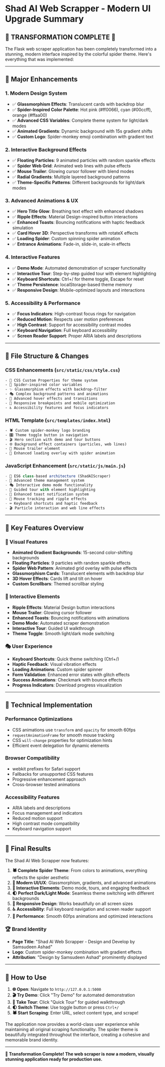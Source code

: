 # Shad AI Web Scrapper - Modern UI Upgrade Summary

## 🎨 **TRANSFORMATION COMPLETE** 🎨

The Flask web scraper application has been completely transformed into a stunning, modern interface inspired by the colorful spider theme. Here's everything that was implemented:

---

## 🚀 **Major Enhancements**

### **1. Modern Design System**
- ✅ **Glassmorphism Effects**: Translucent cards with backdrop blur
- ✅ **Spider-Inspired Color Palette**: Hot pink (#ff0066), cyan (#00ccff), orange (#ffaa00)
- ✅ **Advanced CSS Variables**: Complete theme system for light/dark modes
- ✅ **Animated Gradients**: Dynamic background with 15s gradient shifts
- ✅ **Custom Logo**: Spider-monkey emoji combination with gradient text

### **2. Interactive Background Effects**
- ✅ **Floating Particles**: 9 animated particles with random sparkle effects
- ✅ **Spider Web Grid**: Animated web lines with pulse effects
- ✅ **Mouse Trailer**: Glowing cursor follower with blend modes
- ✅ **Radial Gradients**: Multiple layered background patterns
- ✅ **Theme-Specific Patterns**: Different backgrounds for light/dark modes

### **3. Advanced Animations & UX**
- ✅ **Hero Title Glow**: Breathing text effect with enhanced shadows
- ✅ **Ripple Effects**: Material Design-inspired button interactions
- ✅ **Enhanced Toasts**: Bouncing notifications with haptic feedback simulation
- ✅ **Card Hover 3D**: Perspective transforms with rotateX effects
- ✅ **Loading Spider**: Custom spinning spider animation
- ✅ **Entrance Animations**: Fade-in, slide-in, scale-in effects

### **4. Interactive Features**
- ✅ **Demo Mode**: Automated demonstration of scraper functionality
- ✅ **Interactive Tour**: Step-by-step guided tour with element highlighting
- ✅ **Keyboard Shortcuts**: Ctrl+/ for theme toggle, Escape for reset
- ✅ **Theme Persistence**: localStorage-based theme memory
- ✅ **Responsive Design**: Mobile-optimized layouts and interactions

### **5. Accessibility & Performance**
- ✅ **Focus Indicators**: High-contrast focus rings for navigation
- ✅ **Reduced Motion**: Respects user motion preferences
- ✅ **High Contrast**: Support for accessibility contrast modes
- ✅ **Keyboard Navigation**: Full keyboard accessibility
- ✅ **Screen Reader Support**: Proper ARIA labels and descriptions

---

## 🎯 **File Structure & Changes**

### **CSS Enhancements** (`src/static/css/style.css`)
```css
- 🎨 CSS Custom Properties for theme system
- 🌈 Spider-inspired color variables
- ✨ Glassmorphism effects with backdrop-filter
- 🎭 Complex background patterns and animations
- 🎪 Advanced hover effects and transitions
- 📱 Responsive breakpoints and mobile optimization
- ♿ Accessibility features and focus indicators
```

### **HTML Template** (`src/templates/index.html`)
```html
- 🕷️ Custom spider-monkey logo branding
- 🎛️ Theme toggle button in navigation
- 🎬 Hero section with demo and tour buttons
- 🌐 Background effect containers (particles, web lines)
- 🎯 Mouse trailer element
- 💫 Enhanced loading overlay with spider animation
```

### **JavaScript Enhancement** (`src/static/js/main.js`)
```javascript
- 🎪 ES6 class-based architecture (ShadAIScraper)
- 🎨 Advanced theme management system
- 🎭 Interactive demo mode functionality
- 🎯 Guided tour with element highlighting
- 🎪 Enhanced toast notification system
- 🎨 Mouse tracking and ripple effects
- ⌨️ Keyboard shortcuts and haptic feedback
- 🎬 Particle interaction and web line effects
```

---

## 🌟 **Key Features Overview**

### **🎨 Visual Features**
- **Animated Gradient Backgrounds**: 15-second color-shifting backgrounds
- **Floating Particles**: 9 particles with random sparkle effects
- **Spider Web Pattern**: Animated grid overlay with pulse effects
- **Glassmorphism Cards**: Translucent elements with backdrop blur
- **3D Hover Effects**: Cards lift and tilt on hover
- **Custom Scrollbars**: Themed scrollbar styling

### **🎪 Interactive Elements**
- **Ripple Effects**: Material Design button interactions
- **Mouse Trailer**: Glowing cursor follower
- **Enhanced Toasts**: Bouncing notifications with animations
- **Demo Mode**: Automated scraper demonstration
- **Interactive Tour**: Guided UI walkthrough
- **Theme Toggle**: Smooth light/dark mode switching

### **🎭 User Experience**
- **Keyboard Shortcuts**: Quick theme switching (Ctrl+/)
- **Haptic Feedback**: Visual vibration effects
- **Loading Animations**: Custom spider spinner
- **Form Validation**: Enhanced error states with glitch effects
- **Success Animations**: Checkmark with bounce effects
- **Progress Indicators**: Download progress visualization

---

## 🔧 **Technical Implementation**

### **Performance Optimizations**
- CSS animations use `transform` and `opacity` for smooth 60fps
- `requestAnimationFrame` for smooth mouse tracking
- CSS `will-change` properties for optimization hints
- Efficient event delegation for dynamic elements

### **Browser Compatibility**
- webkit prefixes for Safari support
- Fallbacks for unsupported CSS features
- Progressive enhancement approach
- Cross-browser tested animations

### **Accessibility Features**
- ARIA labels and descriptions
- Focus management and indicators
- Reduced motion support
- High contrast mode compatibility
- Keyboard navigation support

---

## 🎉 **Final Results**

The Shad AI Web Scrapper now features:

1. **🕷️ Complete Spider Theme**: From colors to animations, everything reflects the spider aesthetic
2. **🎨 Modern UI/UX**: Glassmorphism, gradients, and advanced animations
3. **🎪 Interactive Elements**: Demo mode, tours, and engaging feedback
4. **🌓 Perfect Dark/Light Mode**: Seamless theme switching with different backgrounds
5. **📱 Responsive Design**: Works beautifully on all screen sizes
6. **♿ Accessibility**: Full keyboard navigation and screen reader support
7. **🚀 Performance**: Smooth 60fps animations and optimized interactions

### **🏆 Brand Identity**
- **Page Title**: "Shad AI Web Scrapper - Design and Develop by Samsudeen Ashad"
- **Logo**: Custom spider-monkey combination with gradient effects
- **Attribution**: "Design by Samsudeen Ashad" prominently displayed

---

## 🎯 **How to Use**

1. **🌐 Open**: Navigate to `http://127.0.0.1:5000`
2. **🎬 Try Demo**: Click "Try Demo" for automated demonstration
3. **🎯 Take Tour**: Click "Quick Tour" for guided walkthrough
4. **🌓 Switch Theme**: Use toggle button or press `Ctrl+/`
5. **🕷️ Start Scraping**: Enter URL, select content type, and scrape!

The application now provides a world-class user experience while maintaining all original scraping functionality. The spider theme is beautifully integrated throughout the interface, creating a cohesive and memorable brand identity.

---

**🎊 Transformation Complete! The web scraper is now a modern, visually stunning application ready for production use.**
